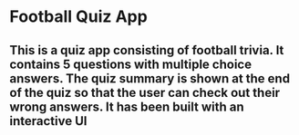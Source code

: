 # Football Quiz App


## This is a quiz app consisting of football trivia. It contains 5 questions with multiple choice answers. The quiz summary is shown at the end of the quiz so that the user can check out their wrong answers. It has been built with an interactive UI


